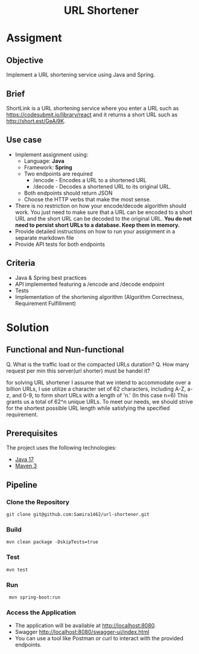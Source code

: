 # <p align="center">URL Shortener</p>

# Assigment

## Objective

 Implement a URL shortening service using Java and Spring.

## Brief

ShortLink is a URL shortening service where you enter a URL such as https://codesubmit.io/library/react and it returns a
short URL such as http://short.est/GeAi9K.

## Use case

- Implement assignment using:
    - Language: **Java**
    - Framework: **Spring**
    - Two endpoints are required
        - /encode - Encodes a URL to a shortened URL
        - /decode - Decodes a shortened URL to its original URL.
    - Both endpoints should return JSON
    - Choose the HTTP verbs that make the most sense.
- There is no restriction on how your encode/decode algorithm should work. You just need to make sure that a URL can be
  encoded to a short URL and the short URL can be decoded to the original URL. **You do not need to persist short URLs
  to a database. Keep them in memory.**
- Provide detailed instructions on how to run your assignment in a separate markdown file
- Provide API tests for both endpoints

## Criteria

- Java & Spring best practices
- API implemented featuring a /encode and /decode endpoint
- Tests
- Implementation of the shortening algorithm (Algorithm Correctness, Requirement Fulfillment)

# Solution

## Functional and Nun-functional

Q. What is the traffic load or the compacted URLs duration?
Q. How many request per min this server(url shorter) must be handel it?

for solving URL shortener I assume that we intend to accommodate over a billion URLs, I use utilize a character set of
62 characters, including A-Z, a-z, and 0-9, to form short URLs with a length of 'n.' (In this case n=6) This grants us a
total of 62^n unique URLs. To meet our needs, we should strive for the shortest possible URL length while satisfying the
specified requirement.

## Prerequisites

The project uses the following technologies:

* [Java 17](https://www.oracle.com/java/technologies/downloads/)
* [Maven 3](https://maven.apache.org/index.html)

## Pipeline

### Clone the Repository

 ```shell 
 git clone git@github.com:Samira1462/url-shortener.git
```

### Build

```shell
mvn clean package -DskipTests=true
```

### Test

```shell
mvn test
```

### Run

```shell
 mvn spring-boot:run
```

### Access the Application

* The application will be available at [http://localhost:8080](http://localhost:8080).
* Swagger [http://localhost:8080/swagger-ui/index.html](http://localhost:8080/swagger-ui/index.html)
* You can use a tool like Postman or curl to interact with the provided endpoints.

